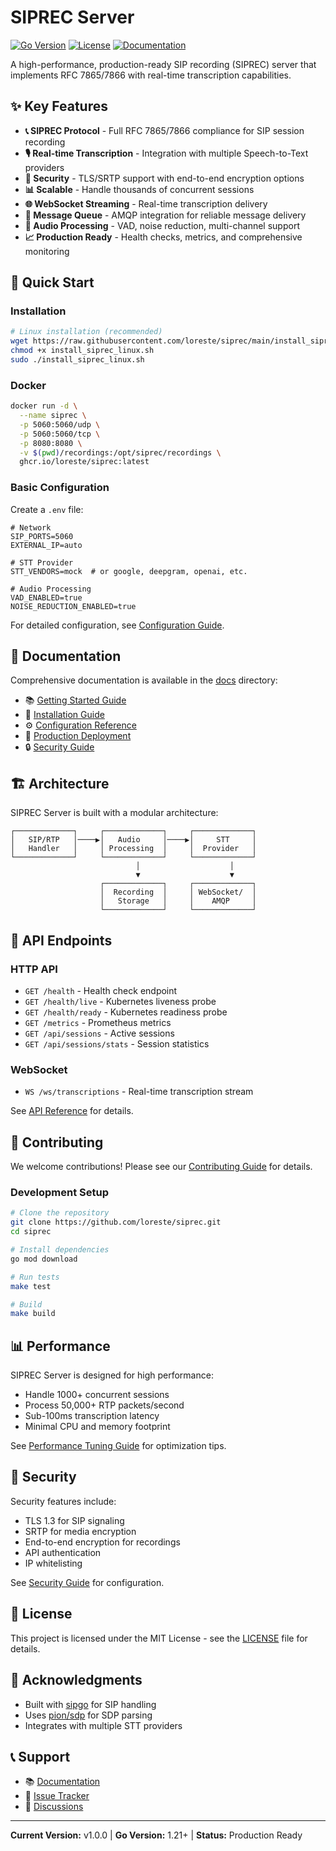 # SIPREC Server

[![Go Version](https://img.shields.io/badge/Go-1.21%2B-blue.svg)](https://golang.org)
[![License](https://img.shields.io/badge/License-MIT-green.svg)](LICENSE)
[![Documentation](https://img.shields.io/badge/Docs-Available-brightgreen.svg)](docs/README.md)

A high-performance, production-ready SIP recording (SIPREC) server that implements RFC 7865/7866 with real-time transcription capabilities.

## ✨ Key Features

- **📞 SIPREC Protocol** - Full RFC 7865/7866 compliance for SIP session recording
- **🎙️ Real-time Transcription** - Integration with multiple Speech-to-Text providers
- **🔐 Security** - TLS/SRTP support with end-to-end encryption options
- **📊 Scalable** - Handle thousands of concurrent sessions
- **🌐 WebSocket Streaming** - Real-time transcription delivery
- **📨 Message Queue** - AMQP integration for reliable message delivery
- **🎵 Audio Processing** - VAD, noise reduction, multi-channel support
- **📈 Production Ready** - Health checks, metrics, and comprehensive monitoring

## 🚀 Quick Start

### Installation

```bash
# Linux installation (recommended)
wget https://raw.githubusercontent.com/loreste/siprec/main/install_siprec_linux.sh
chmod +x install_siprec_linux.sh
sudo ./install_siprec_linux.sh
```

### Docker

```bash
docker run -d \
  --name siprec \
  -p 5060:5060/udp \
  -p 5060:5060/tcp \
  -p 8080:8080 \
  -v $(pwd)/recordings:/opt/siprec/recordings \
  ghcr.io/loreste/siprec:latest
```

### Basic Configuration

Create a `.env` file:

```env
# Network
SIP_PORTS=5060
EXTERNAL_IP=auto

# STT Provider
STT_VENDORS=mock  # or google, deepgram, openai, etc.

# Audio Processing
VAD_ENABLED=true
NOISE_REDUCTION_ENABLED=true
```

For detailed configuration, see [Configuration Guide](docs/configuration/README.md).

## 📖 Documentation

Comprehensive documentation is available in the [docs](docs/README.md) directory:

- 📚 [Getting Started Guide](docs/getting-started/QUICK_START.md)
- 🔧 [Installation Guide](docs/installation/README.md)
- ⚙️ [Configuration Reference](docs/configuration/README.md)
- 🚀 [Production Deployment](docs/operations/PRODUCTION_DEPLOYMENT.md)
- 🔒 [Security Guide](docs/security/README.md)

## 🏗️ Architecture

SIPREC Server is built with a modular architecture:

```
┌─────────────┐     ┌─────────────┐     ┌─────────────┐
│   SIP/RTP   │────▶│   Audio     │────▶│     STT     │
│   Handler   │     │ Processing  │     │  Provider   │
└─────────────┘     └─────────────┘     └─────────────┘
                            │                    │
                            ▼                    ▼
                    ┌─────────────┐     ┌─────────────┐
                    │  Recording  │     │ WebSocket/  │
                    │   Storage   │     │    AMQP     │
                    └─────────────┘     └─────────────┘
```

## 🔌 API Endpoints

### HTTP API

- `GET /health` - Health check endpoint
- `GET /health/live` - Kubernetes liveness probe
- `GET /health/ready` - Kubernetes readiness probe
- `GET /metrics` - Prometheus metrics
- `GET /api/sessions` - Active sessions
- `GET /api/sessions/stats` - Session statistics

### WebSocket

- `WS /ws/transcriptions` - Real-time transcription stream

See [API Reference](docs/reference/README.md) for details.

## 🤝 Contributing

We welcome contributions! Please see our [Contributing Guide](docs/development/CONTRIBUTING.md) for details.

### Development Setup

```bash
# Clone the repository
git clone https://github.com/loreste/siprec.git
cd siprec

# Install dependencies
go mod download

# Run tests
make test

# Build
make build
```

## 📊 Performance

SIPREC Server is designed for high performance:

- Handle 1000+ concurrent sessions
- Process 50,000+ RTP packets/second
- Sub-100ms transcription latency
- Minimal CPU and memory footprint

See [Performance Tuning Guide](docs/operations/RESOURCE_OPTIMIZATION.md) for optimization tips.

## 🔐 Security

Security features include:

- TLS 1.3 for SIP signaling
- SRTP for media encryption
- End-to-end encryption for recordings
- API authentication
- IP whitelisting

See [Security Guide](docs/security/README.md) for configuration.

## 📝 License

This project is licensed under the MIT License - see the [LICENSE](LICENSE) file for details.

## 🙏 Acknowledgments

- Built with [sipgo](https://github.com/emiago/sipgo) for SIP handling
- Uses [pion/sdp](https://github.com/pion/sdp) for SDP parsing
- Integrates with multiple STT providers

## 📞 Support

- 📚 [Documentation](docs/README.md)
- 🐛 [Issue Tracker](https://github.com/loreste/siprec/issues)
- 💬 [Discussions](https://github.com/loreste/siprec/discussions)

---

**Current Version:** v1.0.0 | **Go Version:** 1.21+ | **Status:** Production Ready